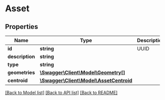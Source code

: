 # Asset

## Properties
Name | Type | Description | Notes
------------ | ------------- | ------------- | -------------
**id** | **string** | UUID | [optional] 
**description** | **string** |  | [optional] 
**type** | **string** |  | [optional] 
**geometries** | [**\Swagger\Client\Model\Geometry[]**](Geometry.md) |  | [optional] 
**centroid** | [**\Swagger\Client\Model\AssetCentroid**](AssetCentroid.md) |  | [optional] 

[[Back to Model list]](../README.md#documentation-for-models) [[Back to API list]](../README.md#documentation-for-api-endpoints) [[Back to README]](../README.md)


